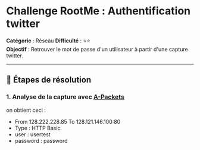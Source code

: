 # Challenge RootMe : Authentification twitter

**Catégorie** : Réseau 
**Difficulté** : ⭐⭐  
**Objectif** : Retrouver le mot de passe d'un utilisateur à partir d'une capture twitter.

---

## 📝 Étapes de résolution

### 1. Analyse de la capture avec [A-Packets](https://apackets.com/)

on obtient ceci :
- From 128.222.228.85 To 128.121.146.100:80
- Type : HTTP Basic
- user : usertest
- password : password
